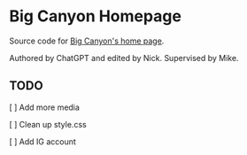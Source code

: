 # Big Canyon Homepage

Source code for [Big Canyon's home page](https://bigcanyon.band).

Authored by ChatGPT and edited by Nick. Supervised by Mike.

## TODO

[ ] Add more media

[ ] Clean up style.css

[ ] Add IG account
